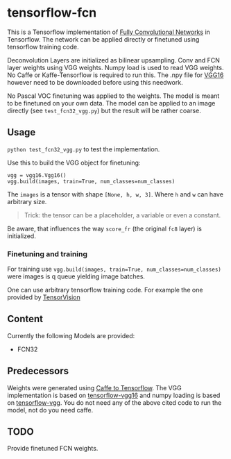 # tensorflow-fcn
This is a Tensorflow implementation of [Fully Convolutional Networks](http://arxiv.org/abs/1411.4038) in Tensorflow. The network can be applied directly or finetuned using tensorflow training code.

Deconvolution Layers are initialized as bilinear upsampling. Conv and FCN layer weights using VGG weights. Numpy load is used to read VGG weights. No Caffe or Kaffe-Tensorflow is required to run this. The .npy file for <a href="https://dl.dropboxusercontent.com/u/50333326/vgg16.npy">VGG16</a> however need to be downloaded before using this needwork.

No Pascal VOC finetuning was applied to the weights. The model is meant to be finetuned on your own data. The model can be applied to an image directly (see `test_fcn32_vgg.py`) but the result will be rather coarse.

## Usage

`python test_fcn32_vgg.py` to test the implementation.

Use this to build the VGG object for finetuning:

```
vgg = vgg16.Vgg16()
vgg.build(images, train=True, num_classes=num_classes)
```
The `images` is a tensor with shape `[None, h, w, 3]`. Where `h` and `w` can have arbitrary size.
>Trick: the tensor can be a placeholder, a variable or even a constant.

Be aware, that influences the way `score_fr` (the original `fc8` layer) is initialized. 

### Finetuning and training

For training use `vgg.build(images, train=True, num_classes=num_classes)` were images is q queue yielding image batches.

One can use arbitrary tensorflow training code. For example the one provided by [TensorVision](https://github.com/TensorVision/TensorVision/blob/9db59e2f23755a17ddbae558f21ae371a07f1a83/tensorvision/train.py)

## Content

Currently the following Models are provided:

- FCN32

## Predecessors

Weights were generated using [Caffe to Tensorflow](https://github.com/ethereon/caffe-tensorflow). The VGG implementation is based on [tensorflow-vgg16](https://github.com/ry/tensorflow-vgg16) and numpy loading is based on [tensorflow-vgg](https://github.com/machrisaa/tensorflow-vgg). You do not need any of the above cited code to run the model, not do you need caffe.

## TODO

Provide finetuned FCN weights.